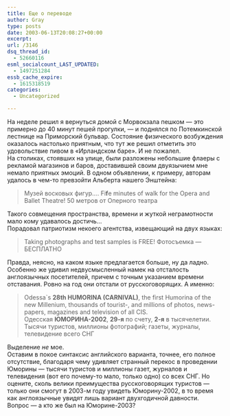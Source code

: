 ```yaml
---
title: Еще о переводе
author: Gray
type: posts
date: 2003-06-13T20:08:27+00:00
excerpt:
url: /3146
dsq_thread_id:
  - 52660116
esml_socialcount_LAST_UPDATED:
  - 1497251284
essb_cache_expire:
  - 1615318519
categories:
  - Uncategorized

---
```








На неделе решил я вернуться домой с Морвокзала пешком &#8212; это примерно до 40 минут пешей прогулки, &#8212; и поднялся по Потемкинской лестнице на Приморский бульвар. Состояние физического возбуждения оказалось настолько приятным, что тут же решил отметить это удовольствие пивом в &#171;Ирландском баре&#187;. И не пожалел.  
На столиках, стоявших на улице, были разложены небольшие флаеры с рекламой магазинов и баров, доставившей своим двуязычием мне немало приятных эмоций. В одном объявлении, к примеру, авторам удалось в чем-то превзойти Альберта нашего Энштейна:

> Музей восковых фигур&#8230;. Fi**f**e minutes of walk for the Opera and Ballet Theatre! 50 метров от Оперного театра

Такого совмещения пространства, времени и жуткой неграмотности мало кому удавалось достичь&#8230;  
Порадовал патриотизм некоего агентства, извещающий на двух языках:

> Taking photographs and test samples is FREE! Фотосъемка &#8212; БЕСПЛАТНО

Правда, неясно, на каком языке предлагается больше, ну да ладно.  
Особенно же удивил недвусмысленный намек на отсталость англоязычных посетителей, причем с точным указанием времени отставания. Ровно на год они отстали от русскоговорящих. А именно:

> Odessa\`s **28th HUMORINA (CARNIVAL)**, the first Humorina of the new Millenium, thousands of tourist-, and millions of photos, news-papers, magazines and television of all CIS.  
> Одесская **ЮМОРИНА-2002**, **29-я** по счету, **2-я** в тысячелетии. Тысячи туристов, миллионы фотографий; газеты, журналы, телевидение всего СНГ

Выделение _не_ мое.  
Оставим в покое синтаксис английского варианта, точнее, его полное отсутствие, благодаря чему удивляет странный перекос в проведении Юморины &#8212; тысячи туристов и миллионы газет, журналов и телевидения (вот его почему-то мало, только одно) со всех СНГ. Но оцените, сколь велики преимущества русскоговорящих туристов &#8212; только они смогут в 2003-м году увидеть Юморину-2002, в то время как англоязычные увидят лишь вариант двухгодичной давности.  
Вопрос &#8212; а кто же был на Юморине-2003?